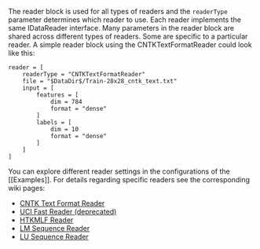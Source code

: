 The reader block is used for all types of readers and the `readerType`  parameter determines which reader to use. Each reader implements the same IDataReader interface. Many parameters in the reader block are shared across different types of readers. Some are specific to a particular reader. A simple reader block using the CNTKTextFormatReader could look like this:

    reader = [
        readerType = "CNTKTextFormatReader"
        file = "$DataDir$/Train-28x28_cntk_text.txt"
        input = [
            features = [
                dim = 784
                format = "dense"
            ]
            labels = [
                dim = 10
                format = "dense"
            ]
        ]
    ]

You can explore different reader settings in the configurations of the [[Examples]]. For details regarding specific readers see the corresponding wiki pages:

* [CNTK Text Format Reader](./BrainScript-CNTKTextFormat-Reader)
* [UCI Fast Reader (deprecated)](./BrainScript-UCI-Fast-Reader)
* [HTKMLF Reader](./BrainScript-HTKMLF-Reader)
* [LM Sequence Reader](./BrainScript-LM-Sequence-Reader)
* [LU Sequence Reader](./BrainScript-LU-Sequence-Reader)
